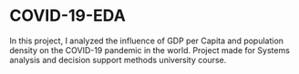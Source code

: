 # COVID-19-EDA

In this project, I analyzed the influence of GDP per Capita and population density on the COVID-19 pandemic in the world.
Project made for Systems analysis and decision support methods university course.
